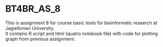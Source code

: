 # BT4BR_AS_8
This is assignment 8 for course basic tools for bioinformatic reaserch at Jagiellonian University.  
It contains R script and html (quatro notebook file) with code for plotting graph from previous assignment.
